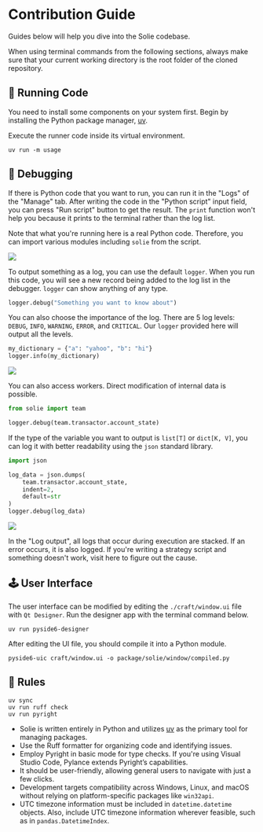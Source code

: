 # Contribution Guide

Guides below will help you dive into the Solie codebase.

When using terminal commands from the following sections, always make sure that your current working directory is the root folder of the cloned repository.

## 🧮 Running Code

You need to install some components on your system first. Begin by installing the Python package manager, [uv](https://docs.astral.sh/uv/getting-started/installation/).

Execute the runner code inside its virtual environment.

```shell
uv run -m usage
```

## 🧰 Debugging

If there is Python code that you want to run, you can run it in the "Logs" of the "Manage" tab. After writing the code in the "Python script" input field, you can press "Run script" button to get the result. The `print` function won't help you because it prints to the terminal rather than the log list.

Note that what you're running here is a real Python code. Therefore, you can import various modules including `solie` from the script.

![](assets/example_005.png)

To output something as a log, you can use the default `logger`. When you run this code, you will see a new record being added to the log list in the debugger. `logger` can show anything of any type.

```python
logger.debug("Something you want to know about")
```

You can also choose the importance of the log. There are 5 log levels: `DEBUG`, `INFO`, `WARNING`, `ERROR`, and `CRITICAL`. Our `logger` provided here will output all the levels.

```python
my_dictionary = {"a": "yahoo", "b": "hi"}
logger.info(my_dictionary)
```

![](assets/example_032.png)

You can also access workers. Direct modification of internal data is possible.

```python
from solie import team

logger.debug(team.transactor.account_state)
```

If the type of the variable you want to output is `list[T]` or `dict[K, V]`, you can log it with better readability using the `json` standard library.

```python
import json

log_data = json.dumps(
    team.transactor.account_state,
    indent=2,
    default=str
)
logger.debug(log_data)
```

![](assets/example_034.png)

In the "Log output", all logs that occur during execution are stacked. If an error occurs, it is also logged. If you're writing a strategy script and something doesn't work, visit here to figure out the cause.

## 🕹️ User Interface

The user interface can be modified by editing the `./craft/window.ui` file with `Qt Designer`. Run the designer app with the terminal command below.

```shell
uv run pyside6-designer
```

After editing the UI file, you should compile it into a Python module.

```shell
pyside6-uic craft/window.ui -o package/solie/window/compiled.py
```

## 🚦 Rules

```shell
uv sync
uv run ruff check
uv run pyright
```

- Solie is written entirely in Python and utilizes [uv](https://docs.astral.sh/uv/) as the primary tool for managing packages.
- Use the Ruff formatter for organizing code and identifying issues.
- Employ Pyright in basic mode for type checks. If you're using Visual Studio Code, Pylance extends Pyright’s capabilities.
- It should be user-friendly, allowing general users to navigate with just a few clicks.
- Development targets compatibility across Windows, Linux, and macOS without relying on platform-specific packages like `win32api`.
- UTC timezone information must be included in `datetime.datetime` objects. Also, include UTC timezone information wherever feasible, such as in `pandas.DatetimeIndex`.
